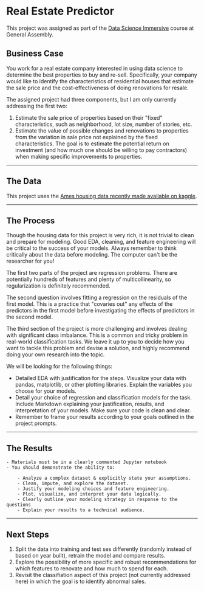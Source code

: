 # Real Estate Predictor
This project was assigned as part of the <a href="https://generalassemb.ly/education/data-science-immersive">Data Science Immersive</a> course at General Assembly.  

## Business Case

You work for a real estate company interested in using data science to determine the best properties to buy and re-sell. Specifically, your company would like to identify the characteristics of residential houses that estimate the sale price and the cost-effectiveness of doing renovations for resale.

The assigned project had three components, but I am only currently addressing the first two:

1. Estimate the sale price of properties based on their "fixed" characteristics, such as neighborhood, lot size, number of stories, etc.
1. Estimate the value of possible changes and renovations to properties from the variation in sale price not explained by the fixed characteristics. The goal is to estimate the potential return on investment (and how much one should be willing to pay contractors) when making specific improvements to properties.

---

## The Data
This project uses the [Ames housing data recently made available on kaggle](https://www.kaggle.com/c/house-prices-advanced-regression-techniques).


---

## The Process

Though the housing data for this project is very rich, it is not trivial to clean and prepare for modeling. Good EDA, cleaning, and feature engineering will be critical to the success of your models. Always remember to think critically about the data before modeling. The computer can't be the researcher for you!

The first two parts of the project are regression problems. There are potentially hundreds of features and plenty of multicollinearity, so regularization is definitely recommended.

The second question involves fitting a regression on the residuals of the first model. This is a practice that "covaries out" any effects of the predictors in the first model before investigating the effects of predictors in the second model.

The third section of the project is more challenging and involves dealing with significant class imbalance. This is a common and tricky problem in real-world classification tasks. We leave it up to you to decide how you want to tackle this problem and devise a solution, and highly recommend doing your own research into the topic.

We will be looking for the following things:

- Detailed EDA with justification for the steps. Visualize your data with pandas, matplotlib, or other plotting libraries. Explain the variables you choose for your models.
- Detail your choice of regression and classification models for the task. Include Markdown explaining your justification, results, and interpretation of your models. Make sure your code is clean and clear.
- Remember to frame your results according to your goals outlined in the project prompts.

---

## The Results

```
- Materials must be in a clearly commented Jupyter notebook
- You should demonstrate the ability to:

    - Analyze a complex dataset & explicitly state your assumptions.
    - Clean, impute, and explore the dataset.
    - Justify your modeling choices and feature engineering.
    - Plot, visualize, and interpret your data logically.
    - Clearly outline your modeling strategy in response to the questions
    - Explain your results to a technical audience.
```
---

## Next Steps

1. Split the data into training and test ses differently (randomly instead of based on year built), retrain the model and compare results.
1. Explore the possibility of more specific and robust recommendations for which features to renovate and how much to spend for each.
1. Revisit the classifiation aspect of this project (not currently addressed here) in which the goal is to identify abnormal sales. 

